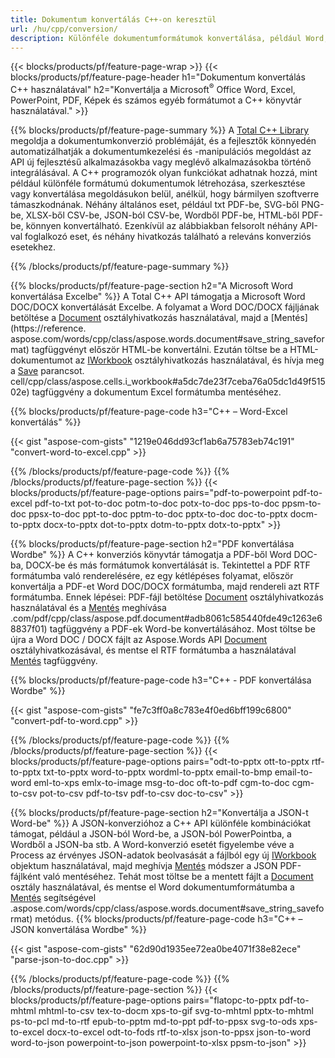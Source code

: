 ```yaml
---
title: Dokumentum konvertálás C++-on keresztül 
url: /hu/cpp/conversion/
description: Különféle dokumentumformátumok konvertálása, például Word, Excel, PowerPoint, PDF, JSON, Képek és egyebek a C++ API segítségével. 
---
```


{{< blocks/products/pf/feature-page-wrap >}}
{{< blocks/products/pf/feature-page-header h1="Dokumentum konvertálás C++ használatával" h2="Konvertálja a Microsoft<sup>&reg;</sup> Office Word, Excel, PowerPoint, PDF, Képek és számos egyéb formátumot a C++ könyvtár használatával." >}}

{{% blocks/products/pf/feature-page-summary %}}
A [Total C++ Library](https://products.aspose.com/total/cpp/) megoldja a dokumentumkonverzió problémáját, és a fejlesztők könnyedén automatizálhatják a dokumentumkezelési és -manipulációs megoldást az API új fejlesztésű alkalmazásokba vagy meglévő alkalmazásokba történő integrálásával. A C++ programozók olyan funkciókat adhatnak hozzá, mint például különféle formátumú dokumentumok létrehozása, szerkesztése vagy konvertálása megoldásukon belül, anélkül, hogy bármilyen szoftverre támaszkodnának. Néhány általános eset, például txt PDF-be, SVG-ből PNG-be, XLSX-ből CSV-be, JSON-ból CSV-be, Wordből PDF-be, HTML-ből PDF-be, könnyen konvertálható. Ezenkívül az alábbiakban felsorolt néhány API-val foglalkozó eset, és néhány hivatkozás található a releváns konverziós esetekhez. 

{{% /blocks/products/pf/feature-page-summary  %}}

{{% blocks/products/pf/feature-page-section  h2="A Microsoft Word konvertálása Excelbe" %}}
A Total C++ API támogatja a Microsoft Word DOC/DOCX konvertálását Excelbe.  A folyamat a Word DOC/DOCX fájljának betöltése a [Document](https://reference.aspose.com/words/cpp/class/aspose.words.document) osztályhivatkozás használatával, majd a [Mentés] (https://reference. aspose.com/words/cpp/class/aspose.words.document#save_string_saveformat) tagfüggvényt először HTML-be konvertálni. Ezután töltse be a HTML-dokumentumot az [IWorkbook](https://reference.aspose.com/cells/cpp/class/aspose.cells.i_workbook) osztályhivatkozás használatával, és hívja meg a [Save](https://reference.aspose.com/) parancsot. cell/cpp/class/aspose.cells.i_workbook#a5dc7de23f7ceba76a05dc1d49f51502e) tagfüggvény a dokumentum Excel formátumba mentéséhez. 

{{% blocks/products/pf/feature-page-code h3="C++ – Word-Excel konvertálás" %}}

{{< gist "aspose-com-gists" "1219e046dd93cf1ab6a75783eb74c191" "convert-word-to-excel.cpp" >}}

{{% /blocks/products/pf/feature-page-code  %}}
{{% /blocks/products/pf/feature-page-section %}}
{{< blocks/products/pf/feature-page-options pairs="pdf-to-powerpoint pdf-to-excel pdf-to-txt pot-to-doc potm-to-doc potx-to-doc pps-to-doc ppsm-to-doc ppsx-to-doc ppt-to-doc pptm-to-doc pptx-to-doc  doc-to-pptx docm-to-pptx docx-to-pptx dot-to-pptx dotm-to-pptx dotx-to-pptx" >}}

{{% blocks/products/pf/feature-page-section  h2="PDF konvertálása Wordbe" %}}
A C++ konverziós könyvtár támogatja a PDF-ből Word DOC-ba, DOCX-be és más formátumok konvertálását is. Tekintettel a PDF RTF formátumba való renderelésére, ez egy kétlépéses folyamat, először konvertálja a PDF-et Word DOC/DOCX formátumba, majd rendereli azt RTF formátumba. Ennek lépései: PDF-fájl betöltése [Document](https://reference.aspose.com/pdf/cpp/class/aspose.pdf.document) osztályhivatkozás használatával és a [Mentés](https://reference.aspose) meghívása .com/pdf/cpp/class/aspose.pdf.document#adb8061c585440fde49c1263e68837f01) tagfüggvény a PDF-ek Word-be konvertálásához. Most töltse be újra a Word DOC / DOCX fájlt az Aspose.Words API [Document](https://reference.aspose.com/words/cpp/class/aspose.words.document) osztályhivatkozásával, és mentse el RTF formátumba a használatával [Mentés](https://reference.aspose.com/words/cpp/class/aspose.words.document#save_stream_saveformat) tagfüggvény.

{{% blocks/products/pf/feature-page-code h3="C++ - PDF konvertálása Wordbe" %}}

{{< gist "aspose-com-gists" "fe7c3ff0a8c783e4f0ed6bff199c6800" "convert-pdf-to-word.cpp" >}}

{{% /blocks/products/pf/feature-page-code  %}}
{{% /blocks/products/pf/feature-page-section %}}
{{< blocks/products/pf/feature-page-options pairs="odt-to-pptx ott-to-pptx rtf-to-pptx txt-to-pptx word-to-pptx wordml-to-pptx email-to-bmp email-to-word eml-to-xps emlx-to-image msg-to-doc oft-to-pdf cgm-to-doc cgm-to-csv pot-to-csv pdf-to-tsv pdf-to-csv doc-to-csv" >}}

{{% blocks/products/pf/feature-page-section  h2="Konvertálja a JSON-t Word-be" %}}
A JSON-konverzióhoz a C++ API különféle kombinációkat támogat, például a JSON-ból Word-be, a JSON-ból PowerPointba, a Wordből a JSON-ba stb. A Word-konverzió esetét figyelembe véve a Process az érvényes JSON-adatok beolvasását a fájlból egy új [IWorkbook](https://reference.aspose.com/cells/cpp/class/aspose.cells.i_workbook) objektum használatával, majd meghívja [Mentés](https://reference.aspose.com/cells/cpp/class/aspose.cells.i_workbook#a9460f52a2dec8f4bf623a4905167d997) módszer a JSON PDF-fájlként való mentéséhez. Tehát most töltse be a mentett fájlt a [Document](https://reference.aspose.com/words/cpp/class/aspose.words.document) osztály használatával, és mentse el Word dokumentumformátumba a [Mentés](https://reference) segítségével .aspose.com/words/cpp/class/aspose.words.document#save_string_saveformat) metódus.
{{% blocks/products/pf/feature-page-code h3="C++ – JSON konvertálása Wordbe" %}}

{{< gist "aspose-com-gists" "62d90d1935ee72ea0be4071f38e82ece" "parse-json-to-doc.cpp" >}}


{{% /blocks/products/pf/feature-page-code  %}}
{{% /blocks/products/pf/feature-page-section %}}
{{< blocks/products/pf/feature-page-options pairs="flatopc-to-pptx pdf-to-mhtml mhtml-to-csv tex-to-docm xps-to-gif svg-to-mhtml pptx-to-mhtml ps-to-pcl md-to-rtf epub-to-pptm md-to-ppt pdf-to-ppsx svg-to-ods xps-to-excel docx-to-excel odt-to-fods rtf-to-xlsx json-to-ppsx json-to-word word-to-json powerpoint-to-json powerpoint-to-xlsx ppsm-to-json" >}}